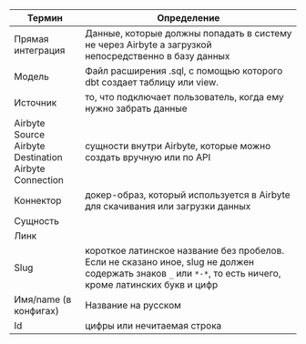 
| Термин                                                       | Определение                                                                                                                                                |
| ------------------------------------------------------------ | ---------------------------------------------------------------------------------------------------------------------------------------------------------- |
| Прямая интеграция                                            | Данные, которые должны попадать в систему не через Airbyte а загрузкой непосредственно в базу данных                                                       |
| Модель                                                       | Файл расширения .sql, с помощью которого dbt создает таблицу или view.                                                                                     |
| Источник                                                     | то, что подключает пользователь, когда ему нужно забрать данные                                                                                            |
| Airbyte Source <br>Airbyte Destination<br>Airbyte Connection | сущности внутри Airbyte, которые можно создать вручную или по API                                                                                          |
| Коннектор                                                    | докер-образ, который используется в Airbyte для скачивания или загрузки данных                                                                             |
| Сущность                                                     |                                                                                                                                                            |
| Линк                                                         |                                                                                                                                                            |
| Slug                                                         | короткое латинское название без пробелов. Если не сказано иное, slug не должен содержать знаков `_` или `*-*`, то есть ничего, кроме латинских букв и цифр |
| Имя/name (в конфигах)                                        | Название на русском                                                                                                                                        |
| Id                                                           | цифры или нечитаемая строка                                                                                                                                |
